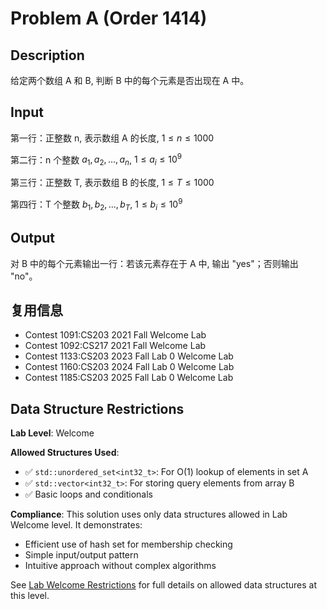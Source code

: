 # Problem A (Order 1414)

## Description

给定两个数组 A 和 B, 判断 B 中的每个元素是否出现在 A 中。

## Input

第一行：正整数 n, 表示数组 A 的长度, $1 \leq n \leq 1000$

第二行：n 个整数 $a_1, a_2, ..., a_n$, $1 \leq  a_i \leq  10^9$

第三行：正整数 T, 表示数组 B 的长度, $1 \leq T \leq 1000$

第四行：T 个整数 $b_1, b_2, ..., b_T$, $1 \leq  b_i \leq  10^9$

## Output

对 B 中的每个元素输出一行：若该元素存在于 A 中, 输出 "yes"；否则输出 "no"。

## 复用信息

+ Contest 1091:CS203 2021 Fall Welcome Lab
+ Contest 1092:CS217 2021 Fall Welcome Lab
+ Contest 1133:CS203 2023 Fall Lab 0 Welcome Lab
+ Contest 1160:CS203 2024 Fall Lab 0 Welcome Lab
+ Contest 1185:CS203 2025 Fall Lab 0 Welcome Lab

## Data Structure Restrictions

**Lab Level**: Welcome

**Allowed Structures Used**:
- ✅ `std::unordered_set<int32_t>`: For O(1) lookup of elements in set A
- ✅ `std::vector<int32_t>`: For storing query elements from array B
- ✅ Basic loops and conditionals

**Compliance**: This solution uses only data structures allowed in Lab Welcome level. It demonstrates:
- Efficient use of hash set for membership checking
- Simple input/output pattern
- Intuitive approach without complex algorithms

See [Lab Welcome Restrictions](../RESTRICTIONS.md) for full details on allowed data structures at this level.
